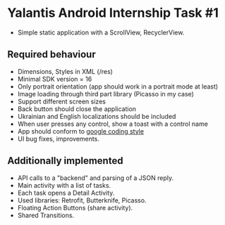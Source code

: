 # Yalantis Android Internship Task #1
* Simple static application with a ScrollView, RecyclerView.

## Required behaviour
* Dimensions, Styles in XML (/res)
* Minimal SDK version = 16
* Only portrait orientation (app should work in a portrait mode at least)
* Image loading through third part library (Picasso in my case)
* Support different screen sizes
* Back button should close the application
* Ukrainian and English localizations should be included
* When user presses any control, show a toast with a control name
* App should conform to [google coding style](https://source.android.com/source/code-style.html)
* UI bug fixes, improvements.

## Additionally implemented
* API calls to a "backend" and parsing of a JSON reply.
* Main activity with a list of tasks.
* Each task opens a Detail Activity.
* Used libraries: Retrofit, Butterknife, Picasso.
* Floating Action Buttons (share activity).
* Shared Transitions.